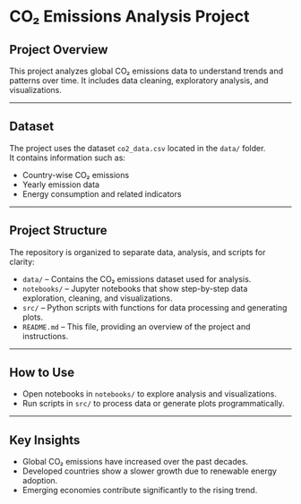 # CO₂ Emissions Analysis Project

## Project Overview
This project analyzes global CO₂ emissions data to understand trends and patterns over time. It includes data cleaning, exploratory analysis, and visualizations.

---

## Dataset
The project uses the dataset `co2_data.csv` located in the `data/` folder.  
It contains information such as:
- Country-wise CO₂ emissions
- Yearly emission data
- Energy consumption and related indicators

---

## Project Structure
The repository is organized to separate data, analysis, and scripts for clarity:  
- `data/` – Contains the CO₂ emissions dataset used for analysis.  
- `notebooks/` – Jupyter notebooks that show step-by-step data exploration, cleaning, and visualizations.  
- `src/` – Python scripts with functions for data processing and generating plots.  
- `README.md` – This file, providing an overview of the project and instructions.

---

## How to Use
- Open notebooks in `notebooks/` to explore analysis and visualizations.  
- Run scripts in `src/` to process data or generate plots programmatically.

---

## Key Insights
- Global CO₂ emissions have increased over the past decades.  
- Developed countries show a slower growth due to renewable energy adoption.  
- Emerging economies contribute significantly to the rising trend.
